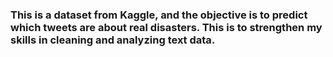 ### This is a dataset from Kaggle, and the objective is to predict which tweets are about real disasters. This is to strengthen my skills in cleaning and analyzing text data.  
